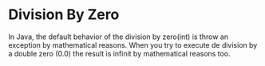 # Division By Zero

In Java, the default behavior of the division by zero(int) is throw an exception by mathematical reasons.
When you try to execute de division by a double zero (0.0) the result is infinit by mathematical reasons too.
